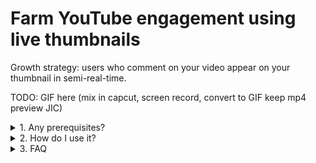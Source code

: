 # Farm YouTube engagement using live thumbnails

Growth strategy: users who comment on your video appear on your thumbnail in semi-real-time.

TODO: GIF here (mix in capcut, screen record, convert to GIF keep mp4 preview JIC)

<details>
<summary>1. Any prerequisites?</summary>

### Your video ID

![Find your YouTube video ID](./README/find-your-youtube-video-id.jpg)

### Your thumbnail
To keep things simple, the sample thumbnail has 5 slots for PFPs with positions known ahead-of-time (hard-coded as a [constant](./app/constants.py)). This can easily be changed to allow, pasting hundreds of small PFPs covering the entire thumbnail.

![base thumbnail](./app/assets/base_thumbnail.jpeg) 

### Your YouTube API access
Using an API key is simple for reads (listing comments) but OAuth is required for writes (setting thumbnails). Unfortunately, there is no silver-bullet (permanent auth) for backend to backend (this web API to YouTube's API). You will need to BYO Refresh Token (long-lived) to ensure the web API has continuous access. A script is provided to trigger an interactive login (login as the channel owner) to obtain a refresh token.

Lifespan of Google's Refresh Token? As of writing, they appear to be `~600k seconds ≈ 7 days`. This is plenty of time for this project's purpose. Recommend storing in a secrets vault (e.g., Azure Key Vault) and restart the web API/create an operational endpoint to hot reload the YouTube client with the new Refresh Token.

1. Create [.env](./.env) to populate in the subsequent steps:
   ```shell
   cp .env.example .env
   ```
2. Get your **Client ID** and **Client Secret** by generating your Google OAuth Client [here](https://console.cloud.google.com/apis/credentials) (choose Desktop to avoid specifying origins and redirect URLs etc):  
   ![How to generate YouTube API key step 1](./README/how-to-create-youtube-oauth-client.jpg)
3. Before the next step, you may need to add your account (channel owner account) as a test user if your app is unpublished:  
   ![How to add your account as a test user](./README/how-to-set-test-users.jpg)
4. To get the **Refresh Token**, run the script (will launch your browser) and login:
   ```shell
   chmod +x script_to_obtain_refresh_token.py
   ./script_to_obtain_refresh_token.py
   ```
5. You now have the **Client ID**, **Client Secret**, add **Refresh Token**, add them to [.env](./.env)
6. That's it for environment variables!
7. If you are a new channel, YouTube may block you from setting custom thumbnails. To fix this, try to change the thumbnail via YouTube's frontend and Google will ask you to verify

</details>

<details>
<summary>2. How do I use it?</summary>

- Assumes you're using asdf (last using Python 3.13.7)
- Assumes you haven't used 100% of your YouTube API daily quota
- How to start the web API? Run in [root](.):
  ```shell
  python3 -m venv venv
  source venv/bin/activate
  pip install -r requirements.txt
  fastapi dev app
  ```
- How to test the web API? See [app.http](app.http) then use cURL or [REST Client](https://marketplace.visualstudio.com/items?itemName=humao.rest-client)
- Generated (test and official) thumbnails will go [here](./generated_thumbnail/)

</details>

<details>
<summary>3. FAQ</summary>

### _"What are the next steps to deploy?"_
- Run the web API on a VPS, example: [Digital Ocean Droplet @ $4/month](https://www.digitalocean.com/pricing)
- Run a CRON job on the VPS to trigger endpoint every X minutes, example:
  ```shell
  */X * * * * curl -s -H "Accept: application/json" "http://localhost:8000/farm-engagement?limit={{num_of_top_comments}}&video_id={{video_id}}" > /dev/null 2>&1
  ```

### _"Any improvements?"_
- You can add funnels to only process users who have liked/commented/subscribed - maxxing interactions
- Persist the current progress in an external DB to avoid data loss (users processed so far, cursor position to paste the next PFP, the latest thumbnail, etc)
- More dynamic behaviour, for example: reduce the image quality if YouTube's >2MB limit, scale down the update thumbnail cadence based on remaining quota per day, fetch comments paginated (costs more reads), etc
- YouTube's _order by relevance_ query param may not return comments immediately for a brand new video, fallback to retrying fetching comments with _order by time_ for resiliency
- Add caching for previously seen/downloaded PFPs
- Add logging

### _"So this gets the top comments?"_
YouTube's _order by relevance_ query param when fetching the top comments is not the same algo as the one you see on YouTube's frontend - they are similar (enough to get the job done) but not 1:1.

### _"Why not just fetch all comments so we have more control?"_
Yes this would guarentee we always rank comments with 100% accuracy and allows us to promise, for example, "top 3 comments with the most likes get chosen...". This is a quota issue: use more quota to get all comments paginated VS get a fixed set of comments to preserve quota for near-real-time thumbnail updates. For this demo, prioritize simplicity: get the top 100 comments (first page) based on Google's relevance ordering.

</details>
